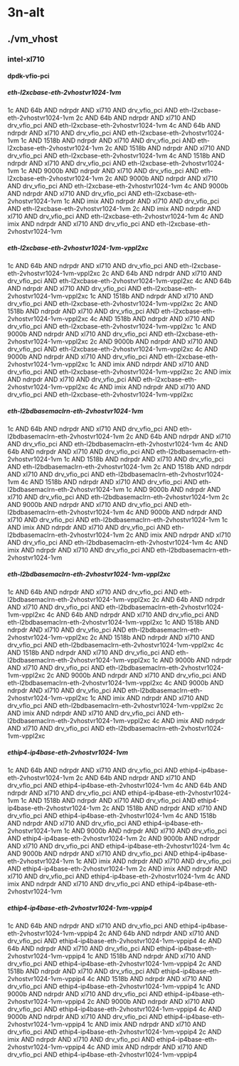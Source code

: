 # 3n-alt
## ./vm_vhost
### intel-xl710
#### dpdk-vfio-pci
##### eth-l2xcbase-eth-2vhostvr1024-1vm
1c AND 64b AND ndrpdr AND xl710 AND drv_vfio_pci AND eth-l2xcbase-eth-2vhostvr1024-1vm
2c AND 64b AND ndrpdr AND xl710 AND drv_vfio_pci AND eth-l2xcbase-eth-2vhostvr1024-1vm
4c AND 64b AND ndrpdr AND xl710 AND drv_vfio_pci AND eth-l2xcbase-eth-2vhostvr1024-1vm
1c AND 1518b AND ndrpdr AND xl710 AND drv_vfio_pci AND eth-l2xcbase-eth-2vhostvr1024-1vm
2c AND 1518b AND ndrpdr AND xl710 AND drv_vfio_pci AND eth-l2xcbase-eth-2vhostvr1024-1vm
4c AND 1518b AND ndrpdr AND xl710 AND drv_vfio_pci AND eth-l2xcbase-eth-2vhostvr1024-1vm
1c AND 9000b AND ndrpdr AND xl710 AND drv_vfio_pci AND eth-l2xcbase-eth-2vhostvr1024-1vm
2c AND 9000b AND ndrpdr AND xl710 AND drv_vfio_pci AND eth-l2xcbase-eth-2vhostvr1024-1vm
4c AND 9000b AND ndrpdr AND xl710 AND drv_vfio_pci AND eth-l2xcbase-eth-2vhostvr1024-1vm
1c AND imix AND ndrpdr AND xl710 AND drv_vfio_pci AND eth-l2xcbase-eth-2vhostvr1024-1vm
2c AND imix AND ndrpdr AND xl710 AND drv_vfio_pci AND eth-l2xcbase-eth-2vhostvr1024-1vm
4c AND imix AND ndrpdr AND xl710 AND drv_vfio_pci AND eth-l2xcbase-eth-2vhostvr1024-1vm
##### eth-l2xcbase-eth-2vhostvr1024-1vm-vppl2xc
1c AND 64b AND ndrpdr AND xl710 AND drv_vfio_pci AND eth-l2xcbase-eth-2vhostvr1024-1vm-vppl2xc
2c AND 64b AND ndrpdr AND xl710 AND drv_vfio_pci AND eth-l2xcbase-eth-2vhostvr1024-1vm-vppl2xc
4c AND 64b AND ndrpdr AND xl710 AND drv_vfio_pci AND eth-l2xcbase-eth-2vhostvr1024-1vm-vppl2xc
1c AND 1518b AND ndrpdr AND xl710 AND drv_vfio_pci AND eth-l2xcbase-eth-2vhostvr1024-1vm-vppl2xc
2c AND 1518b AND ndrpdr AND xl710 AND drv_vfio_pci AND eth-l2xcbase-eth-2vhostvr1024-1vm-vppl2xc
4c AND 1518b AND ndrpdr AND xl710 AND drv_vfio_pci AND eth-l2xcbase-eth-2vhostvr1024-1vm-vppl2xc
1c AND 9000b AND ndrpdr AND xl710 AND drv_vfio_pci AND eth-l2xcbase-eth-2vhostvr1024-1vm-vppl2xc
2c AND 9000b AND ndrpdr AND xl710 AND drv_vfio_pci AND eth-l2xcbase-eth-2vhostvr1024-1vm-vppl2xc
4c AND 9000b AND ndrpdr AND xl710 AND drv_vfio_pci AND eth-l2xcbase-eth-2vhostvr1024-1vm-vppl2xc
1c AND imix AND ndrpdr AND xl710 AND drv_vfio_pci AND eth-l2xcbase-eth-2vhostvr1024-1vm-vppl2xc
2c AND imix AND ndrpdr AND xl710 AND drv_vfio_pci AND eth-l2xcbase-eth-2vhostvr1024-1vm-vppl2xc
4c AND imix AND ndrpdr AND xl710 AND drv_vfio_pci AND eth-l2xcbase-eth-2vhostvr1024-1vm-vppl2xc
##### eth-l2bdbasemaclrn-eth-2vhostvr1024-1vm
1c AND 64b AND ndrpdr AND xl710 AND drv_vfio_pci AND eth-l2bdbasemaclrn-eth-2vhostvr1024-1vm
2c AND 64b AND ndrpdr AND xl710 AND drv_vfio_pci AND eth-l2bdbasemaclrn-eth-2vhostvr1024-1vm
4c AND 64b AND ndrpdr AND xl710 AND drv_vfio_pci AND eth-l2bdbasemaclrn-eth-2vhostvr1024-1vm
1c AND 1518b AND ndrpdr AND xl710 AND drv_vfio_pci AND eth-l2bdbasemaclrn-eth-2vhostvr1024-1vm
2c AND 1518b AND ndrpdr AND xl710 AND drv_vfio_pci AND eth-l2bdbasemaclrn-eth-2vhostvr1024-1vm
4c AND 1518b AND ndrpdr AND xl710 AND drv_vfio_pci AND eth-l2bdbasemaclrn-eth-2vhostvr1024-1vm
1c AND 9000b AND ndrpdr AND xl710 AND drv_vfio_pci AND eth-l2bdbasemaclrn-eth-2vhostvr1024-1vm
2c AND 9000b AND ndrpdr AND xl710 AND drv_vfio_pci AND eth-l2bdbasemaclrn-eth-2vhostvr1024-1vm
4c AND 9000b AND ndrpdr AND xl710 AND drv_vfio_pci AND eth-l2bdbasemaclrn-eth-2vhostvr1024-1vm
1c AND imix AND ndrpdr AND xl710 AND drv_vfio_pci AND eth-l2bdbasemaclrn-eth-2vhostvr1024-1vm
2c AND imix AND ndrpdr AND xl710 AND drv_vfio_pci AND eth-l2bdbasemaclrn-eth-2vhostvr1024-1vm
4c AND imix AND ndrpdr AND xl710 AND drv_vfio_pci AND eth-l2bdbasemaclrn-eth-2vhostvr1024-1vm
##### eth-l2bdbasemaclrn-eth-2vhostvr1024-1vm-vppl2xc
1c AND 64b AND ndrpdr AND xl710 AND drv_vfio_pci AND eth-l2bdbasemaclrn-eth-2vhostvr1024-1vm-vppl2xc
2c AND 64b AND ndrpdr AND xl710 AND drv_vfio_pci AND eth-l2bdbasemaclrn-eth-2vhostvr1024-1vm-vppl2xc
4c AND 64b AND ndrpdr AND xl710 AND drv_vfio_pci AND eth-l2bdbasemaclrn-eth-2vhostvr1024-1vm-vppl2xc
1c AND 1518b AND ndrpdr AND xl710 AND drv_vfio_pci AND eth-l2bdbasemaclrn-eth-2vhostvr1024-1vm-vppl2xc
2c AND 1518b AND ndrpdr AND xl710 AND drv_vfio_pci AND eth-l2bdbasemaclrn-eth-2vhostvr1024-1vm-vppl2xc
4c AND 1518b AND ndrpdr AND xl710 AND drv_vfio_pci AND eth-l2bdbasemaclrn-eth-2vhostvr1024-1vm-vppl2xc
1c AND 9000b AND ndrpdr AND xl710 AND drv_vfio_pci AND eth-l2bdbasemaclrn-eth-2vhostvr1024-1vm-vppl2xc
2c AND 9000b AND ndrpdr AND xl710 AND drv_vfio_pci AND eth-l2bdbasemaclrn-eth-2vhostvr1024-1vm-vppl2xc
4c AND 9000b AND ndrpdr AND xl710 AND drv_vfio_pci AND eth-l2bdbasemaclrn-eth-2vhostvr1024-1vm-vppl2xc
1c AND imix AND ndrpdr AND xl710 AND drv_vfio_pci AND eth-l2bdbasemaclrn-eth-2vhostvr1024-1vm-vppl2xc
2c AND imix AND ndrpdr AND xl710 AND drv_vfio_pci AND eth-l2bdbasemaclrn-eth-2vhostvr1024-1vm-vppl2xc
4c AND imix AND ndrpdr AND xl710 AND drv_vfio_pci AND eth-l2bdbasemaclrn-eth-2vhostvr1024-1vm-vppl2xc
##### ethip4-ip4base-eth-2vhostvr1024-1vm
1c AND 64b AND ndrpdr AND xl710 AND drv_vfio_pci AND ethip4-ip4base-eth-2vhostvr1024-1vm
2c AND 64b AND ndrpdr AND xl710 AND drv_vfio_pci AND ethip4-ip4base-eth-2vhostvr1024-1vm
4c AND 64b AND ndrpdr AND xl710 AND drv_vfio_pci AND ethip4-ip4base-eth-2vhostvr1024-1vm
1c AND 1518b AND ndrpdr AND xl710 AND drv_vfio_pci AND ethip4-ip4base-eth-2vhostvr1024-1vm
2c AND 1518b AND ndrpdr AND xl710 AND drv_vfio_pci AND ethip4-ip4base-eth-2vhostvr1024-1vm
4c AND 1518b AND ndrpdr AND xl710 AND drv_vfio_pci AND ethip4-ip4base-eth-2vhostvr1024-1vm
1c AND 9000b AND ndrpdr AND xl710 AND drv_vfio_pci AND ethip4-ip4base-eth-2vhostvr1024-1vm
2c AND 9000b AND ndrpdr AND xl710 AND drv_vfio_pci AND ethip4-ip4base-eth-2vhostvr1024-1vm
4c AND 9000b AND ndrpdr AND xl710 AND drv_vfio_pci AND ethip4-ip4base-eth-2vhostvr1024-1vm
1c AND imix AND ndrpdr AND xl710 AND drv_vfio_pci AND ethip4-ip4base-eth-2vhostvr1024-1vm
2c AND imix AND ndrpdr AND xl710 AND drv_vfio_pci AND ethip4-ip4base-eth-2vhostvr1024-1vm
4c AND imix AND ndrpdr AND xl710 AND drv_vfio_pci AND ethip4-ip4base-eth-2vhostvr1024-1vm
##### ethip4-ip4base-eth-2vhostvr1024-1vm-vppip4
1c AND 64b AND ndrpdr AND xl710 AND drv_vfio_pci AND ethip4-ip4base-eth-2vhostvr1024-1vm-vppip4
2c AND 64b AND ndrpdr AND xl710 AND drv_vfio_pci AND ethip4-ip4base-eth-2vhostvr1024-1vm-vppip4
4c AND 64b AND ndrpdr AND xl710 AND drv_vfio_pci AND ethip4-ip4base-eth-2vhostvr1024-1vm-vppip4
1c AND 1518b AND ndrpdr AND xl710 AND drv_vfio_pci AND ethip4-ip4base-eth-2vhostvr1024-1vm-vppip4
2c AND 1518b AND ndrpdr AND xl710 AND drv_vfio_pci AND ethip4-ip4base-eth-2vhostvr1024-1vm-vppip4
4c AND 1518b AND ndrpdr AND xl710 AND drv_vfio_pci AND ethip4-ip4base-eth-2vhostvr1024-1vm-vppip4
1c AND 9000b AND ndrpdr AND xl710 AND drv_vfio_pci AND ethip4-ip4base-eth-2vhostvr1024-1vm-vppip4
2c AND 9000b AND ndrpdr AND xl710 AND drv_vfio_pci AND ethip4-ip4base-eth-2vhostvr1024-1vm-vppip4
4c AND 9000b AND ndrpdr AND xl710 AND drv_vfio_pci AND ethip4-ip4base-eth-2vhostvr1024-1vm-vppip4
1c AND imix AND ndrpdr AND xl710 AND drv_vfio_pci AND ethip4-ip4base-eth-2vhostvr1024-1vm-vppip4
2c AND imix AND ndrpdr AND xl710 AND drv_vfio_pci AND ethip4-ip4base-eth-2vhostvr1024-1vm-vppip4
4c AND imix AND ndrpdr AND xl710 AND drv_vfio_pci AND ethip4-ip4base-eth-2vhostvr1024-1vm-vppip4